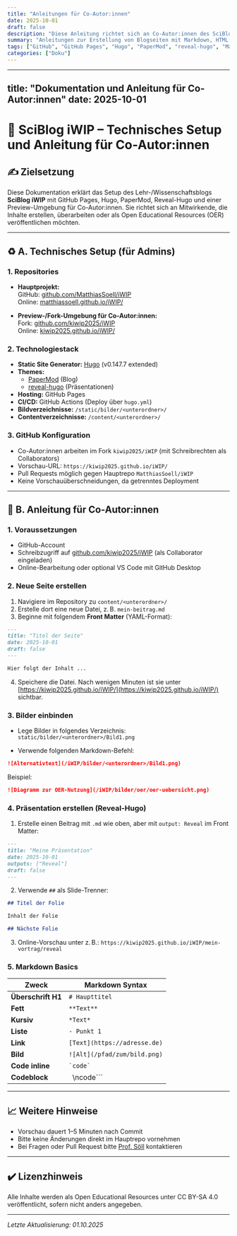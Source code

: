 ```yaml
---
title: "Anleitungen für Co-Autor:innen"
date: 2025-10-01
draft: false
description: "Diese Anleitung richtet sich an Co-Autor:innen des SciBlog iWIP. Schritt für Schritt wird erklärt, wie eigene Seiten mit Markdown und grundlegenden Webtechniken erstellt werden können."
summary: "Anleitungen zur Erstellung von Blogseiten mit Markdown, HTML, CSS und JavaScript für den SciBlog iWIP – inkl. GitHub Pages-Vorschau."
tags: ["GitHub", "GitHub Pages", "Hugo", "PaperMod", "reveal-hugo", "Markdown", "HTML", "CSS", "JavaScript", "Co-Autor:innen"]
categories: ["Doku"]
---
```


---

## title: "Dokumentation und Anleitung für Co-Autor\:innen" date: 2025-10-01

# 🔧 SciBlog iWIP – Technisches Setup und Anleitung für Co-Autor\:innen

## ✍️ Zielsetzung

Diese Dokumentation erklärt das Setup des Lehr-/Wissenschaftsblogs **SciBlog iWIP** mit GitHub Pages, Hugo, PaperMod, Reveal-Hugo und einer Preview-Umgebung für Co-Autor\:innen. Sie richtet sich an Mitwirkende, die Inhalte erstellen, überarbeiten oder als Open Educational Resources (OER) veröffentlichen möchten.

---

## ♻️ A. Technisches Setup (für Admins)

### 1. Repositories

- **Hauptprojekt:**\
  GitHub: [github.com/MatthiasSoell/iWIP](https://github.com/MatthiasSoell/iWIP)\
  Online: [matthiassoell.github.io/iWIP/](https://matthiassoell.github.io/iWIP/)

- **Preview-/Fork-Umgebung für Co-Autor\:innen:**\
  Fork: [github.com/kiwip2025/iWIP](https://github.com/kiwip2025/iWIP)\
  Online: [kiwip2025.github.io/iWIP/](https://kiwip2025.github.io/iWIP/)

### 2. Technologiestack

- **Static Site Generator:** [Hugo](https://gohugo.io/) (v0.147.7 extended)
- **Themes:**
  - [PaperMod](https://github.com/adityatelange/hugo-PaperMod) (Blog)
  - [reveal-hugo](https://github.com/joshed-io/reveal-hugo) (Präsentationen)
- **Hosting:** GitHub Pages
- **CI/CD:** GitHub Actions (Deploy über `hugo.yml`)
- **Bildverzeichnisse:** `/static/bilder/<unterordner>/`
- **Contentverzeichnisse:** `/content/<unterordner>/`

### 3. GitHub Konfiguration

- Co-Autor\:innen arbeiten im Fork `kiwip2025/iWIP` (mit Schreibrechten als Collaborators)
- Vorschau-URL: `https://kiwip2025.github.io/iWIP/`
- Pull Requests möglich gegen Hauptrepo `MatthiasSoell/iWIP`
- Keine Vorschauüberschneidungen, da getrenntes Deployment

---

## 📄 B. Anleitung für Co-Autor\:innen

### 1. Voraussetzungen

- GitHub-Account
- Schreibzugriff auf [github.com/kiwip2025/iWIP](https://github.com/kiwip2025/iWIP) (als Collaborator eingeladen)
- Online-Bearbeitung oder optional VS Code mit GitHub Desktop

### 2. Neue Seite erstellen

1. Navigiere im Repository zu `content/<unterordner>/`
2. Erstelle dort eine neue Datei, z. B. `mein-beitrag.md`
3. Beginne mit folgendem **Front Matter** (YAML-Format):

```markdown
---
title: "Titel der Seite"
date: 2025-10-01
draft: false
---

Hier folgt der Inhalt ...
```

4. Speichere die Datei. Nach wenigen Minuten ist sie unter [https://kiwip2025.github.io/iWIP/](https://kiwip2025.github.io/iWIP/) sichtbar.

### 3. Bilder einbinden

- Lege Bilder in folgendes Verzeichnis: `static/bilder/<unterordner>/Bild1.png`

- Verwende folgenden Markdown-Befehl:

```markdown
![Alternativtext](/iWIP/bilder/<unterordner>/Bild1.png)
```

Beispiel:

```markdown
![Diagramm zur OER-Nutzung](/iWIP/bilder/oer/oer-uebersicht.png)
```

### 4. Präsentation erstellen (Reveal-Hugo)

1. Erstelle einen Beitrag mit `.md` wie oben, aber mit `output: Reveal` im Front Matter:

```markdown
---
title: "Meine Präsentation"
date: 2025-10-01
outputs: ["Reveal"]
draft: false
---
```

2. Verwende `##` als Slide-Trenner:

```markdown
## Titel der Folie

Inhalt der Folie

## Nächste Folie
```

3. Online-Vorschau unter z. B.: `https://kiwip2025.github.io/iWIP/mein-vortrag/reveal`

### 5. Markdown Basics

| Zweck              | Markdown Syntax              |
| ------------------ | ---------------------------- |
| **Überschrift H1** | `# Haupttitel`               |
| **Fett**           | `**Text**`                   |
| **Kursiv**         | `*Text*`                     |
| **Liste**          | `- Punkt 1`                  |
| **Link**           | `[Text](https://adresse.de)` |
| **Bild**           | `![Alt](/pfad/zum/bild.png)` |
| **Code inline**    | `` `code` ``                 |
| **Codeblock**      | ` `\ncode\`\`\`              |

---

## 📈 Weitere Hinweise

- Vorschau dauert 1–5 Minuten nach Commit
- Bitte keine Änderungen direkt im Hauptrepo vornehmen
- Bei Fragen oder Pull Request bitte [Prof. Söll](https://github.com/MatthiasSoell) kontaktieren

---

## ✔️ Lizenzhinweis

Alle Inhalte werden als Open Educational Resources unter CC BY-SA 4.0 veröffentlicht, sofern nicht anders angegeben.

---

*Letzte Aktualisierung: 01.10.2025*

